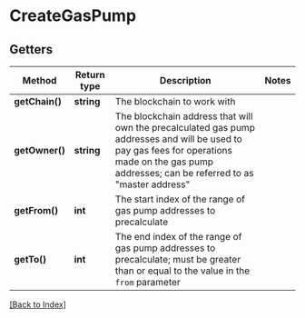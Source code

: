 # CreateGasPump

## Getters

Method | Return type | Description | Notes
------------ | ------------- | ------------- | -------------
**getChain()** | **string** | The blockchain to work with |
**getOwner()** | **string** | The blockchain address that will own the precalculated gas pump addresses and will be used to pay gas fees for operations made on the gas pump addresses; can be referred to as "master address" |
**getFrom()** | **int** | The start index of the range of gas pump addresses to precalculate |
**getTo()** | **int** | The end index of the range of gas pump addresses to precalculate; must be greater than or equal to the value in the <code>from</code> parameter |

[[Back to Index]](../index.md)
